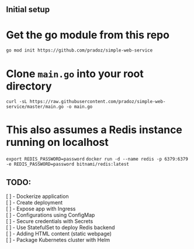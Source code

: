 ## Initial setup
# Get the go module from this repo
`go mod init https://github.com/pradoz/simple-web-service`

# Clone `main.go` into your root directory
`curl -sL https://raw.githubusercontent.com/pradoz/simple-web-service/master/main.go -o main.go`

# This also assumes a Redis instance running on localhost
`export REDIS_PASSWORD=password`
`docker run -d --name redis -p 6379:6379 -e REDIS_PASSWORD=password bitnami/redis:latest`


## TODO:
[ ] - Dockerize application  <br />
[ ] - Create deployment  <br />
[ ] - Expose app with Ingress  <br />
[ ] - Configurations using ConfigMap  <br />
[ ] - Secure credentials with Secrets  <br />
[ ] - Use StatefulSet to deploy Redis backend  <br />
[ ] - Adding HTML content (static webpage)  <br />
[ ] - Package Kubernetes cluster with Helm  <br />
